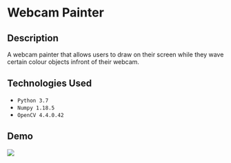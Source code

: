 # Webcam Painter

## Description
A webcam painter that allows users to draw on their screen while they wave certain colour objects infront of their webcam.

## Technologies Used
- `Python 3.7`
- `Numpy 1.18.5`
- `OpenCV 4.4.0.42`

## Demo 
![](GIF/webcam_painter.gif)
